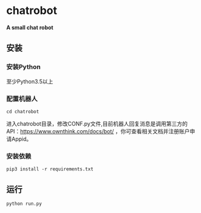 # chatrobot
**A small chat robot**
## 安装

### 安装Python

至少Python3.5以上
### 配置机器人

```
cd chatrobot
```

进入chatrobot目录，修改CONF.py文件,目前机器人回复消息是调用第三方的API：https://www.ownthink.com/docs/bot/
，你可查看相关文档并注册账户申请Appid。
### 安装依赖

```
pip3 install -r requirements.txt
```
## 运行

```
python run.py
```